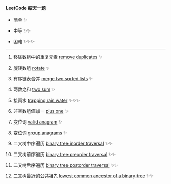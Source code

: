 #### LeetCode 每天一题

* 简单 ✨ 

* 中等 ✨✨

* 困难 ✨✨✨ 

***

1. 移除数组中的重复元素 [remove duplicates](https://leetcode-cn.com/problems/remove-duplicates-from-sorted-array/) ✨

2. 旋转数组 [rotate](https://leetcode-cn.com/problems/rotate-array/) ✨
3. 有序链表合并 [merge two sorted lists](https://leetcode-cn.com/problems/merge-two-sorted-lists/) ✨
4. 两数之和 [two sum](https://leetcode-cn.com/problems/two-sum/) ✨
5. 接雨水 [trapping rain water](https://leetcode-cn.com/problems/trapping-rain-water/) ✨✨✨
6. 非空数组值加一 [plus one](https://leetcode-cn.com/problems/plus-one/) ✨
7. 变位词 [valid anagram](https://leetcode-cn.com/problems/valid-anagram/) ✨
8. 变位词 [group anagrams](https://leetcode-cn.com/problems/group-anagrams/) ✨
9. 二叉树中序遍历 [binary tree inorder traversal](https://leetcode-cn.com/problems/binary-tree-inorder-traversal/) ✨✨
10. 二叉树前序遍历 [binary tree preorder traversal](https://leetcode-cn.com/problems/binary-tree-preorder-traversal/) ✨✨
11. 二叉树后序遍历 [binary tree postorder traversal](https://leetcode-cn.com/problems/binary-tree-postorder-traversal/) ✨✨
12. 二叉树最近的公共祖先 [lowest common ancestor of a binary tree](https://leetcode-cn.com/problems/lowest-common-ancestor-of-a-binary-tree/) ✨✨